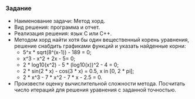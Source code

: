 ### Задание
* Наименование задачи: Метод хорд.
* Вид решения: программа и отчет.
* Реализация решения: язык C или C++.
* Методом хорд найти хотя бы один вещественный корень уравнения, решение снабдить графиками функций и указать найденные корни:
  * 5^x * sqrt(8^(x-1)) - 189 = 0;
  * x^3 - x^2 + 2x - 5= 0;
  * 2 * log10(x^2) - 5 * (log10(x))^2 - 4 = 0;
  * 2 * sin(2 * x) - cos(3 * x) = 0.5, x in [0, 2 * pi];
  * 2 * x^3 - 7 * x^2 - 7 * x - 2.5 = 0.
* Произвести оценку вычислительной сложности метода. Посчитать число итераций для решения уравнения с заданной точностью.
